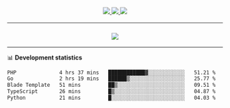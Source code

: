 <h3 align="center">
  <a href="https://github.com/hwalker928">
      <img src="https://img.shields.io/github/followers/hwalker928?label=Followers&style=for-the-badge&color=lightblue">
  </a>
  <a href="https://harryw.link/discord" alt="Discord">
      <img src="https://img.shields.io/discord/738451951758606336?label=discord&style=for-the-badge&color=lightblue"/>
  </a>
  <a href="https://harryw.link/sparked" alt="Sparked Host">
      <img src="https://img.shields.io/static/v1?label=Sponsor&message=Sparked%20Host&color=yellow&style=for-the-badge"/>
  </a>
</h3>

<hr>


<h3 align="center">
  <a href="https://github.com/hwalker928">
      <img src="https://github-profile-trophy.vercel.app/?username=hwalker928&no-bg=true&no-frame=true">
  </a>
</h3>


<hr>

📊 **Development statistics**

<!--START_SECTION:waka-->

```txt
PHP              4 hrs 37 mins   ████████████▓░░░░░░░░░░░░   51.21 %
Go               2 hrs 19 mins   ██████▒░░░░░░░░░░░░░░░░░░   25.77 %
Blade Template   51 mins         ██▒░░░░░░░░░░░░░░░░░░░░░░   09.51 %
TypeScript       26 mins         █▒░░░░░░░░░░░░░░░░░░░░░░░   04.87 %
Python           21 mins         █░░░░░░░░░░░░░░░░░░░░░░░░   04.03 %
```

<!--END_SECTION:waka-->
